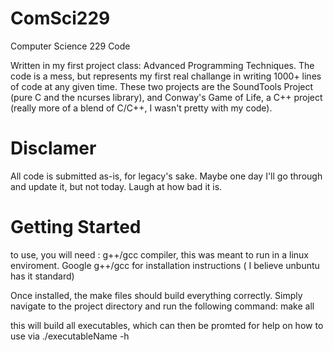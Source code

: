 ComSci229
=========

Computer Science 229 Code


Written in my first project class: Advanced Programming Techniques. The code is a mess, but represents
my first real challange in writing 1000+ lines of code at any given time. These two projects are the SoundTools Project (pure C and the ncurses library),
and Conway's Game of Life, a C++ project (really more of a blend of C/C++, I wasn't pretty with my code). 

# Disclamer

All code is submitted as-is, for legacy's sake. Maybe one day I'll go through and update it, but not today. Laugh at how bad it is.

# Getting Started
to use, you will need :
g++/gcc compiler, this was meant to run in a linux enviroment. Google g++/gcc for installation instructions ( I believe unbuntu has it standard)


Once installed, the make files should build everything correctly. Simply navigate to the project directory and run the following command:
make all

this will build all executables, which can then be promted for help on how to use via ./executableName -h
